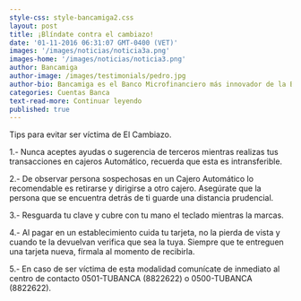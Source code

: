 ```yaml
---
style-css: style-bancamiga2.css
layout: post
title: ¡Blíndate contra el cambiazo!
date: '01-11-2016 06:31:07 GMT-0400 (VET)'
images: '/images/noticias/noticia3a.png'
images-home: '/images/noticias/noticia3.png'
author: Bancamiga
author-image: /images/testimonials/pedro.jpg
author-bio: Bancamiga es el Banco Microfinanciero más innovador de la Banca Venezolana.
categories: Cuentas Banca
text-read-more: Continuar leyendo
published: true
---
```


Tips para evitar ser víctima de El Cambiazo.

1.- Nunca aceptes ayudas o sugerencia de terceros mientras realizas tus transacciones en cajeros Automático, recuerda que esta es intransferible.

2.- De observar persona sospechosas en un Cajero Automático lo recomendable es retirarse y dirigirse a otro cajero.
Asegúrate que la persona que se encuentra detrás de ti guarde una distancia prudencial.

3.- Resguarda tu clave y cubre con tu mano el teclado mientras la marcas.

4.- Al pagar en un establecimiento cuida tu tarjeta, no la pierda de vista y cuando te la devuelvan verifica que sea la tuya.
Siempre que te entreguen una tarjeta nueva, fírmala al momento de recibirla.

5.- En caso de ser víctima de esta modalidad comunícate de inmediato al centro de contacto 0501-TUBANCA (8822622) o 0500-TUBANCA (8822622).

